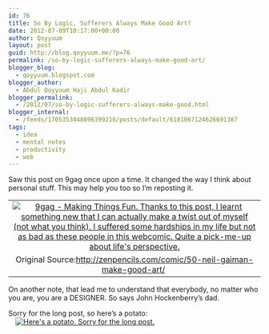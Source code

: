 ```yaml
---
id: 76
title: So By Logic, Sufferers Always Make Good Art?
date: 2012-07-09T10:17:00+00:00
author: Qoyyuum
layout: post
guid: http://blog.qoyyuum.me/?p=76
permalink: /so-by-logic-sufferers-always-make-good-art/
blogger_blog:
  - qoyyuum.blogspot.com
blogger_author:
  - Abdul Qoyyuum Haji Abdul Kadir
blogger_permalink:
  - /2012/07/so-by-logic-sufferers-always-make-good.html
blogger_internal:
  - /feeds/1705353048896399216/posts/default/6181067124626691387
tags:
  - idea
  - mental notes
  - productivity
  - web
---
```

Saw this post on 9gag once upon a time. It changed the way I think about personal stuff. This may help you too so I&#8217;m reposting it.
  


<table align="center" cellpadding="0" cellspacing="0" style="margin-left: auto; margin-right: auto; text-align: center;">
  <tr>
    <td style="text-align: center;">
      <a href="http://i2.wp.com/blog.qoyyuum.me/wp-content/uploads/2012/07/4326034_700b_v1.jpg" style="margin-left: auto; margin-right: auto;"><img alt="9gag - Making Things Fun. Thanks to this post, I learnt something new that I can actually make a twist out of myself (not what you think). I suffered some hardships in my life but not as bad as these people in this webcomic. Quite a pick-me-up about life's perspective." border="0" src="http://i2.wp.com/blog.qoyyuum.me/wp-content/uploads/2012/07/4326034_700b_v1.jpg?w=676" title="" data-recalc-dims="1" /></a>
    </td>
  </tr>
  
  <tr>
    <td style="text-align: center;">
      Original Source:<a href="http://zenpencils.com/comic/50-neil-gaiman-make-good-art/">http://zenpencils.com/comic/50-neil-gaiman-make-good-art/</a><span style="background-color: white;">&nbsp;</span>
    </td>
  </tr>
</table>

On another note, that lead me to understand that everybody, no matter who you are, you are a DESIGNER. So says John Hockenberry&#8217;s dad.  
  
<span style="background-color: white;">Sorry for the long post, so here&#8217;s a potato:</span>  
<a href="http://i2.wp.com/blog.qoyyuum.me/wp-content/uploads/2012/07/Potato.jpg" style="background-color: white; margin-left: 1em; margin-right: 1em; text-align: center;"><img alt="Here's a potato. Sorry for the long post." border="0" src="http://i2.wp.com/blog.qoyyuum.me/wp-content/uploads/2012/07/Potato.jpg?resize=320%2C320" title="" data-recalc-dims="1" /></a>